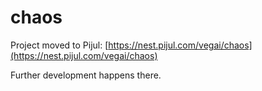 # chaos

Project moved to Pijul: [https://nest.pijul.com/vegai/chaos](https://nest.pijul.com/vegai/chaos)

Further development happens there.

